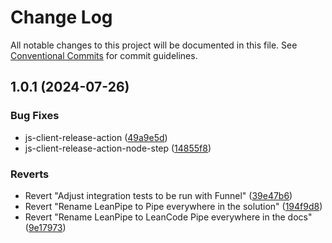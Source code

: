 # Change Log

All notable changes to this project will be documented in this file. See
[Conventional Commits](https://conventionalcommits.org) for commit guidelines.

## 1.0.1 (2024-07-26)

### Bug Fixes

-   js-client-release-action
    ([49a9e5d](https://github.com/leancodepl/leanpipe/commit/49a9e5d49b7d095dd35ddfc4d3cd73ce768d5663))
-   js-client-release-action-node-step
    ([14855f8](https://github.com/leancodepl/leanpipe/commit/14855f8f413bde0ae661bca82ffe02482d3ba2b7))

### Reverts

-   Revert "Adjust integration tests to be run with Funnel"
    ([39e47b6](https://github.com/leancodepl/leanpipe/commit/39e47b61febafd26168b5984ec8d23b3bec88ce8))
-   Revert "Rename LeanPipe to Pipe everywhere in the solution"
    ([194f9d8](https://github.com/leancodepl/leanpipe/commit/194f9d8c0aedc08fea0e6fedd04bba9e0097e241))
-   Revert "Rename LeanPipe to LeanCode Pipe everywhere in the docs"
    ([9e17973](https://github.com/leancodepl/leanpipe/commit/9e179738f781ba8674daded6e8a08ae79827c284))
